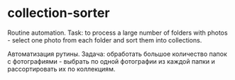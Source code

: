 # collection-sorter

Routine automation.
Task: to process a large number of folders with photos - select one photo from each folder and sort them into collections.

Автоматизация рутины.
Задача: обработать большое количество папок с фотографиями - выбрать по одной фотографии из каждой папки и рассортировать их по коллекциям.

